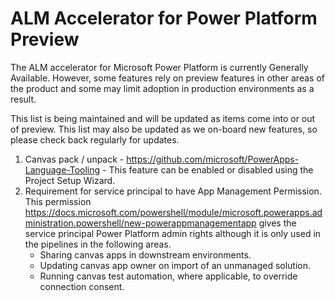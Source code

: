 # ALM Accelerator for Power Platform Preview

The ALM accelerator for Microsoft Power Platform is currently Generally Available. However, some features rely on preview features in other areas of the product and some may limit adoption in production environments as a result. 

This list is being maintained and will be updated as items come into or out of preview. This list may also be updated as we on-board new features, so please check back regularly for updates.

1. Canvas pack / unpack - <https://github.com/microsoft/PowerApps-Language-Tooling> - This feature can be enabled or disabled using the Project Setup Wizard.
1. Requirement for service principal to have App Management Permission. This permission <https://docs.microsoft.com/powershell/module/microsoft.powerapps.administration.powershell/new-powerappmanagementapp> gives the service principal Power Platform admin rights although it is only used in the pipelines in the following areas.
   - Sharing canvas apps in downstream environments.
   - Updating canvas app owner on import of an unmanaged solution.
   - Running canvas test automation, where applicable, to override connection consent.
